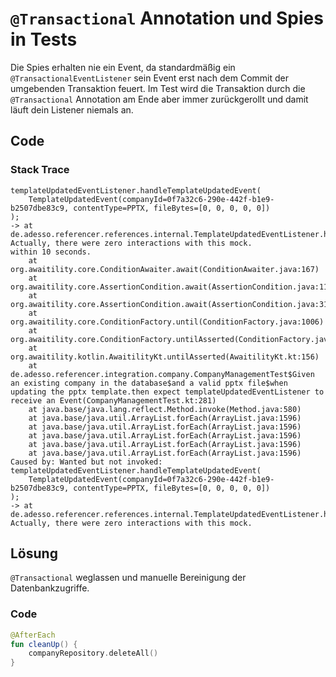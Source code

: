 # `@Transactional` Annotation und Spies in Tests

Die Spies erhalten nie ein Event, da standardmäßig ein `@TransactionalEventListener` sein Event erst nach dem Commit der umgebenden Transaktion feuert. Im Test wird die Transaktion durch die `@Transactional` Annotation am Ende aber immer zurückgerollt und damit läuft dein Listener niemals an.

## Code

### Stack Trace
```javastacktrace
templateUpdatedEventListener.handleTemplateUpdatedEvent(
	TemplateUpdatedEvent(companyId=0f7a32c6-290e-442f-b1e9-b2507dbe83c9, contentType=PPTX, fileBytes=[0, 0, 0, 0, 0])
);
-> at de.adesso.referencer.references.internal.TemplateUpdatedEventListener.handleTemplateUpdatedEvent(TemplateUpdatedEventListener.kt:20)
Actually, there were zero interactions with this mock.
within 10 seconds.
	at org.awaitility.core.ConditionAwaiter.await(ConditionAwaiter.java:167)
	at org.awaitility.core.AssertionCondition.await(AssertionCondition.java:119)
	at org.awaitility.core.AssertionCondition.await(AssertionCondition.java:31)
	at org.awaitility.core.ConditionFactory.until(ConditionFactory.java:1006)
	at org.awaitility.core.ConditionFactory.untilAsserted(ConditionFactory.java:790)
	at org.awaitility.kotlin.AwaitilityKt.untilAsserted(AwaitilityKt.kt:156)
	at de.adesso.referencer.integration.company.CompanyManagementTest$Given an existing company in the database$and a valid pptx file$when updating the pptx template.then expect templateUpdatedEventListener to receive an Event(CompanyManagementTest.kt:281)
	at java.base/java.lang.reflect.Method.invoke(Method.java:580)
	at java.base/java.util.ArrayList.forEach(ArrayList.java:1596)
	at java.base/java.util.ArrayList.forEach(ArrayList.java:1596)
	at java.base/java.util.ArrayList.forEach(ArrayList.java:1596)
	at java.base/java.util.ArrayList.forEach(ArrayList.java:1596)
	at java.base/java.util.ArrayList.forEach(ArrayList.java:1596)
Caused by: Wanted but not invoked:
templateUpdatedEventListener.handleTemplateUpdatedEvent(
	TemplateUpdatedEvent(companyId=0f7a32c6-290e-442f-b1e9-b2507dbe83c9, contentType=PPTX, fileBytes=[0, 0, 0, 0, 0])
);
-> at de.adesso.referencer.references.internal.TemplateUpdatedEventListener.handleTemplateUpdatedEvent(TemplateUpdatedEventListener.kt:20)
Actually, there were zero interactions with this mock.
```

## Lösung

`@Transactional` weglassen und manuelle Bereinigung der Datenbankzugriffe.

### Code
```kotlin
@AfterEach
fun cleanUp() {
	companyRepository.deleteAll()
}

```